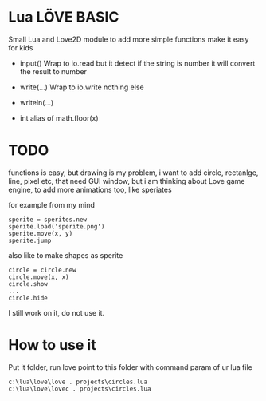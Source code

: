 # Lua LÖVE BASIC

Small Lua and Love2D module to add more simple functions make it easy for kids

 * input()  Wrap to io.read but it detect if the string is number it will convert the result to number

 * write(...) Wrap to io.write nothing else

 * writeln(...)

 * int alias of math.floor(x)

# TODO

functions is easy, but drawing is my problem, i want to add circle, rectanlge, line, pixel etc, that need GUI window, but i am thinking about Love game engine, to add more animations too, like speriates

for example from my mind

    sperite = sperites.new
    sperite.load('sperite.png')
    sperite.move(x, y)
    sperite.jump

also like to make shapes as sperite

    circle = circle.new
    circle.move(x, x)
    circle.show
    ...
    circle.hide

I still work on it, do not use it.

# How to use it

Put it folder, run love point to this folder with command param of ur lua file

	c:\lua\love\love . projects\circles.lua
    c:\lua\love\lovec . projects\circles.lua